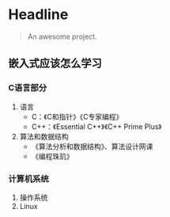 # Headline

> An awesome project.

## 嵌入式应该怎么学习



### C语言部分

1. 语言
   * C：《C和指针》《C专家编程》
   * C++：《Essential C++》《C++ Prime Plus》
2. 算法和数据结构
   * 《算法分析和数据结构》、算法设计网课
   * 《编程珠玑》



### 计算机系统

1. 操作系统
2. Linux

